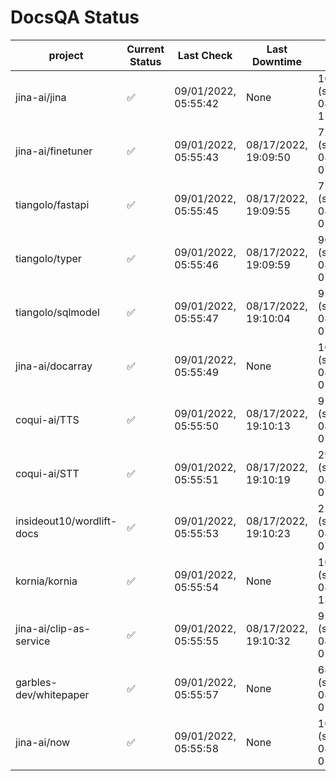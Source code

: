 # DocsQA Status

|         project         |Current Status|     Last Check     |   Last Downtime    |              % Uptime              |
|-------------------------|--------------|--------------------|--------------------|------------------------------------|
|jina-ai/jina             |✅            |09/01/2022, 05:55:42|None                |100.000 (since 08/29/2022, 11:24:14)|
|jina-ai/finetuner        |✅            |09/01/2022, 05:55:43|08/17/2022, 19:09:50|72.206 (since 08/15/2022, 07:09:42) |
|tiangolo/fastapi         |✅            |09/01/2022, 05:55:45|08/17/2022, 19:09:55|72.210 (since 08/15/2022, 07:09:42) |
|tiangolo/typer           |✅            |09/01/2022, 05:55:46|08/17/2022, 19:09:59|90.658 (since 08/15/2022, 07:09:42) |
|tiangolo/sqlmodel        |✅            |09/01/2022, 05:55:47|08/17/2022, 19:10:04|95.680 (since 08/15/2022, 07:09:42) |
|jina-ai/docarray         |✅            |09/01/2022, 05:55:49|None                |100.000 (since 08/24/2022, 01:39:12)|
|coqui-ai/TTS             |✅            |09/01/2022, 05:55:50|08/17/2022, 19:10:13|95.676 (since 08/15/2022, 07:09:42) |
|coqui-ai/STT             |✅            |09/01/2022, 05:55:51|08/17/2022, 19:10:19|29.466 (since 08/15/2022, 07:09:42) |
|insideout10/wordlift-docs|✅            |09/01/2022, 05:55:53|08/17/2022, 19:10:23|21.197 (since 08/15/2022, 07:09:42) |
|kornia/kornia            |✅            |09/01/2022, 05:55:54|None                |100.000 (since 08/30/2022, 13:49:49)|
|jina-ai/clip-as-service  |✅            |09/01/2022, 05:55:55|08/17/2022, 19:10:32|95.685 (since 08/15/2022, 07:09:42) |
|garbles-dev/whitepaper   |✅            |09/01/2022, 05:55:57|None                |68.541 (since 08/24/2022, 01:39:12) |
|jina-ai/now              |✅            |09/01/2022, 05:55:58|None                |100.000 (since 08/24/2022, 01:39:12)|

